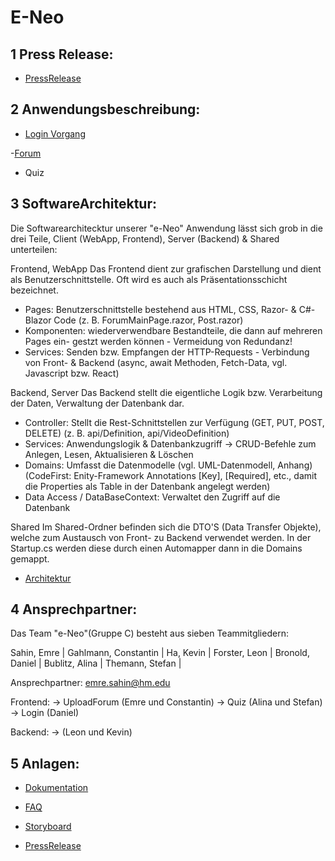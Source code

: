 # E-Neo

## 1 Press Release:

- [PressRelease](https://gitlab.lrz.de/seii_sose_2021/project_c/-/blob/master/Dokumentation/LMU_TEAM_C_PR.pdf)

## 2 Anwendungsbeschreibung:

- [Login Vorgang](Dokumentation/Login_Ablauf.pdf)

-[Forum](Dokumentation/UploadForum_Ablauf.pdf)

- Quiz

## 3 SoftwareArchitektur:

Die Softwarearchitecktur unserer "e-Neo" Anwendung lässt sich grob in die drei Teile, 
Client (WebApp, Frontend), Server (Backend) & Shared unterteilen:

Frontend, WebApp
Das Frontend dient zur grafischen Darstellung und dient als Benutzerschnittstelle. 
Oft wird es auch als Präsentationsschicht bezeichnet. 

- Pages: Benutzerschnittstelle bestehend aus HTML, CSS, Razor- & C#-Blazor Code 
         (z. B. ForumMainPage.razor, Post.razor)
- Komponenten: wiederverwendbare Bestandteile, die dann auf mehreren Pages ein-
               gestzt werden können - Vermeidung von Redundanz!
- Services: Senden bzw. Empfangen der HTTP-Requests - Verbindung von Front- 
            & Backend (async, await Methoden, Fetch-Data, vgl. Javascript bzw. React)


Backend, Server
Das Backend stellt die eigentliche Logik bzw. Verarbeitung der Daten, 
Verwaltung der Datenbank dar.

- Controller: Stellt die Rest-Schnittstellen zur Verfügung (GET, PUT, POST, DELETE) 
              (z. B. api/Definition, api/VideoDefinition)
- Services: Anwendungslogik & Datenbankzugriff 
            -> CRUD-Befehle zum Anlegen, Lesen, Aktualisieren & Löschen
- Domains: Umfasst die Datenmodelle (vgl. UML-Datenmodell, Anhang)
           (CodeFirst: Enity-Framework Annotations [Key], [Required], etc.,
            damit die Properties als Table in der Datenbank angelegt werden)
- Data Access / DataBaseContext: Verwaltet den Zugriff auf die Datenbank


Shared
Im Shared-Ordner befinden sich die DTO'S (Data Transfer Objekte), welche zum Austausch von 
Front- zu Backend verwendet werden. 
In der Startup.cs werden diese durch einen Automapper dann in die Domains gemappt.


- [Architektur](Dokumentation/architecktur.pdf)

## 4 Ansprechpartner:

Das Team "e-Neo"(Gruppe C) besteht aus sieben Teammitgliedern:

Sahin, Emre |
Gahlmann, Constantin |
Ha, Kevin |
Forster, Leon |
Bronold, Daniel |
Bublitz, Alina |
Themann, Stefan |

Ansprechpartner: emre.sahin@hm.edu

Frontend:
-> UploadForum (Emre und Constantin)
-> Quiz (Alina und Stefan)
-> Login (Daniel)

Backend:
-> (Leon und Kevin)





## 5 Anlagen:

- [Dokumentation](https://gitlab.lrz.de/seii_sose_2021/project_c/-/tree/master/Dokumentation)


- [FAQ](https://gitlab.lrz.de/seii_sose_2021/project_c/-/blob/master/Dokumentation/LMU_TEAM_C_FAQ.pdf)


- [Storyboard](https://gitlab.lrz.de/seii_sose_2021/project_c/-/blob/master/Dokumentation/Storyboard.jpeg)


- [PressRelease](https://gitlab.lrz.de/seii_sose_2021/project_c/-/blob/master/Dokumentation/LMU_TEAM_C_PR.pdf)
